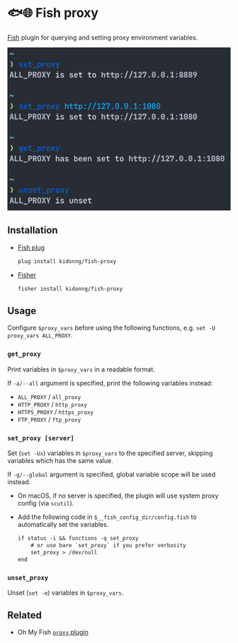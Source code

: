 # 🐟🌐 Fish proxy

[Fish](https://fishshell.com/) plugin for querying and setting proxy environment variables.

![Screenshot](screenshot.png)

## Installation

- [Fish plug](https://github.com/kidonng/fish-plug)

  ```sh
  plug install kidonng/fish-proxy
  ```

- [Fisher](https://github.com/jorgebucaran/fisher)

  ```sh
  fisher install kidonng/fish-proxy
  ```
## Usage

Configure `$proxy_vars` before using the following functions, e.g. `set -U proxy_vars ALL_PROXY`.

### `get_proxy`

Print variables in `$proxy_vars` in a readable format.

If `-a/--all` argument is specified, print the following variables instead:

- `ALL_PROXY` / `all_proxy`
- `HTTP_PROXY` / `http_proxy`
- `HTTPS_PROXY` / `https_proxy`
- `FTP_PROXY` / `ftp_proxy`

### `set_proxy [server]`

Set (`set -Ux`) variables in `$proxy_vars` to the specified server, skipping variables which has the same value.

If `-g/--global` argument is specified, global variable scope will be used instead.

- On macOS, if no server is specified, the plugin will use system proxy config (via `scutil`).
- Add the following code in `$__fish_config_dir/config.fish` to automatically set the variables.

  ```fish
  if status -i && functions -q set_proxy
      # or use bare `set_proxy` if you prefer verbosity
      set_proxy > /dev/null
  end
  ```

### `unset_proxy`

Unset (`set -e`) variables in `$proxy_vars`.

## Related

- Oh My Fish [`proxy` plugin](https://github.com/oh-my-fish/plugin-proxy)
